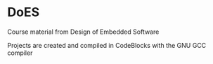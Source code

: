 # DoES
Course material from Design of Embedded Software


Projects are created and compiled in CodeBlocks with the GNU GCC compiler
